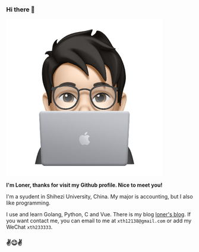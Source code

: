 ### Hi there 👋️

![avatar](https://github.com/Loner1024/Loner1024/blob/master/avatar.png)

**I'm Loner, thanks for visit my Github profile. Nice to meet you!**

I'm a syudent in Shihezi University, China. My major is accounting, but I also like programming.

I use and learn Golang, Python, C and Vue. There is my blog [loner's blog](https://www.loner1024.top).  If you want contact me, you can email to me at `xth12138@gmail.com` or add my WeChat `xth233333`.

### ✌️😉✌️

